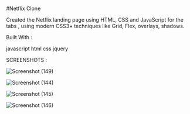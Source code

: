 #Netflix Clone

Created the Netflix landing page using HTML, CSS and JavaScript for the tabs , using modern CSS3+ techniques like Grid, Flex, overlays, shadows. 


Built With : 

javascript
html
css
jquery


SCREENSHOTS : 

![Screenshot (149)](https://user-images.githubusercontent.com/87274294/148682820-da36cd85-1f5b-4854-a7fa-0979ebd2e920.png)
 
 

![Screenshot (144)](https://user-images.githubusercontent.com/87274294/148682684-218527ad-7e2f-4c88-9bce-be79e63a2384.png)


![Screenshot (145)](https://user-images.githubusercontent.com/87274294/148682777-da43a3de-0089-4b2d-8615-7501e4c76034.png)


![Screenshot (146)](https://user-images.githubusercontent.com/87274294/148682695-c2629fef-82ae-42d0-8be7-9f602a096790.png)

